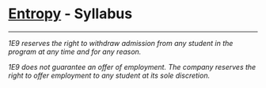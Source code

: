 # [Entropy](index.md) - Syllabus

---

_1E9 reserves the right to withdraw admission from any student in the program at any time and for any reason._

_1E9 does not guarantee an offer of employment. The company reserves the right to offer employment to any student at its sole discretion._
